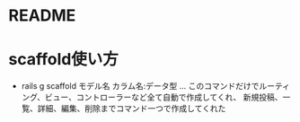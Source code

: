 # README

# scaffold使い方
- rails g scaffold モデル名 カラム名:データ型 ...
このコマンドだけでルーティング、ビュー、コントローラーなど全て自動で作成してくれ、
新規投稿、一覧、詳細、編集、削除までコマンド一つで作成してくれた